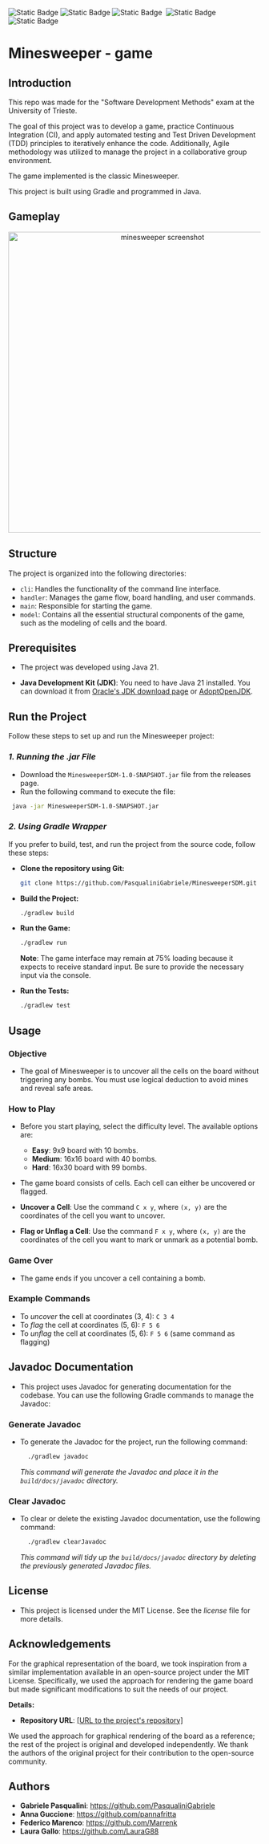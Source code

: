 ![Static Badge](https://img.shields.io/badge/Java-Java?logo=Oracle&logoColor=%23F80000&color=%23343434)
![Static Badge](https://img.shields.io/badge/OpenJDK-OpenJDK?logo=OpenJDK&logoColor=white&color=%23437291)
![Static Badge](https://img.shields.io/badge/gradle-gradle?logo=gradle&color=%2302303A)&nbsp;
![Static Badge](https://img.shields.io/badge/Apache%20Groovy-groovy?logo=Apache%20Groovy&logoColor=white&color=%234298B8)&nbsp;
![Static Badge](https://img.shields.io/badge/JUnit5-JUnit5?logo=JUnit5&logoColor=white&color=%2325A162)&nbsp;

# Minesweeper - game

## Introduction

This repo was made for the "Software Development Methods" exam at the University of Trieste.

The goal of this project was to develop a game, practice Continuous Integration (CI), and apply automated testing and Test Driven Development (TDD) principles to iteratively enhance the code. Additionally, Agile methodology was utilized to manage the project in a collaborative group environment.

The game implemented is the classic Minesweeper.

This project is built using Gradle and programmed in Java.

## Gameplay
<p align="center">
<img src="Gameplay.gif" alt="minesweeper screenshot" width="600" align=center>
</p>

## Structure

The project is organized into the following directories:

- ` cli `: Handles the functionality of the command line interface.
- ` handler `: Manages the game flow, board handling, and user commands.
- ` main `: Responsible for starting the game.
- ` model `: Contains all the essential structural components of the game, such as the modeling of cells and the board.


## Prerequisites
- The project was developed using Java 21.

- **Java Development Kit (JDK)**: You need to have Java 21 installed. You can download it from [Oracle's JDK download page](https://www.oracle.com/java/technologies/javase-downloads.html) or [AdoptOpenJDK](https://adoptopenjdk.net/).

## Run the Project

Follow these steps to set up and run the Minesweeper project:

### **_1. Running the .jar File_**

- Download the `MinesweeperSDM-1.0-SNAPSHOT.jar` file from the releases page. 
- Run the following command to execute the file:

```sh
 java -jar MinesweeperSDM-1.0-SNAPSHOT.jar 
 ```

### **_2. Using Gradle Wrapper_**
If you prefer to build, test, and run the project from the source code, follow these steps:

- **Clone the repository using Git:** 
    ```sh
    git clone https://github.com/PasqualiniGabriele/MinesweeperSDM.git
    ```

- **Build the Project:**  
    ```sh
    ./gradlew build 
    ```

- **Run the Game:**  
    ```sh
    ./gradlew run 
    ```
    **Note**: The game interface may remain at 75% loading because it expects to receive standard input. Be sure to provide the necessary input via the console.

- **Run the Tests:** 
    ```sh
    ./gradlew test
    ```


## Usage

### Objective
- The goal of Minesweeper is to uncover all the cells on the board without triggering any bombs. You must use logical deduction to avoid mines and reveal safe areas.

### How to Play
- Before you start playing, select the difficulty level. The available options are:

    - **Easy**: 9x9 board with 10 bombs.
    - **Medium**: 16x16 board with 40 bombs.
    - **Hard**: 16x30 board with 99 bombs.  

- The game board consists of cells. Each cell can either be uncovered or flagged.
- **Uncover a Cell**: Use the command `C x y`, where `(x, y)` are the coordinates of the cell you want to uncover.
- **Flag or Unflag a Cell**: Use the command `F x y`, where `(x, y)` are the coordinates of the cell you want to mark or unmark as a potential bomb.

### Game Over
- The game ends if you uncover a cell containing a bomb.

### Example Commands
- To _uncover_ the cell at coordinates (3, 4): `C 3 4`
- To _flag_ the cell at coordinates (5, 6): `F 5 6`
- To _unflag_ the cell at coordinates (5, 6): `F 5 6` (same command as flagging)

## Javadoc Documentation
- This project uses Javadoc for generating documentation for the codebase. You can use the following Gradle commands to manage the Javadoc:
### **Generate Javadoc**
- To generate the Javadoc for the project, run the following command:

  
  ```sh
    ./gradlew javadoc
  ```
  _This command will generate the Javadoc and place it in the `build/docs/javadoc` directory._

### **Clear Javadoc**
  - To clear or delete the existing Javadoc documentation, use the following command:
    ```sh
      ./gradlew clearJavadoc
      ```
    _This command will tidy up the `build/docs/javadoc` directory by deleting the previously generated Javadoc files._


## License
- This project is licensed under the MIT License. See the _license_ file for more details.

## Acknowledgements
For the graphical representation of the board, we took inspiration from a similar implementation available in an open-source project under the MIT License. Specifically, we used the approach for rendering the game board but made significant modifications to suit the needs of our project.

**Details:**
- **Repository URL**:  [\[URL to the project's repository\]](https://github.com/Squirrelbear/Minesweeper)

We used the approach for graphical rendering of the board as a reference; the rest of the project is original and developed independently. We thank the authors of the original project for their contribution to the open-source community.

## Authors
- **Gabriele Pasqualini**: https://github.com/PasqualiniGabriele
- **Anna Guccione**: https://github.com/pannafritta
- **Federico Marenco**: https://github.com/Marrenk
- **Laura Gallo**: https://github.com/LauraG88
